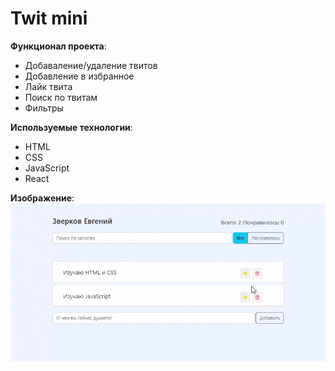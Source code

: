 # Twit mini

**Функционал проекта**: <br>
- Добаваление/удаление твитов<br>
- Добавление в избранное<br>
- Лайк твита<br>
- Поиск по твитам<br>
- Фильтры

**Используемые технологии**: 
- HTML<br>
- CSS<br>
- JavaScript<br>
- React

**Изображение**:<br>
![Twit mini](./twit.gif)
